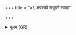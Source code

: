 +++
title = "०६ अवस्यवे शत्रुहणे स्वाहा"

+++
<details><summary>मूलम् (GR)</summary>

अवस्यवे शत्रुहणे स्वाहा ॥
</details>